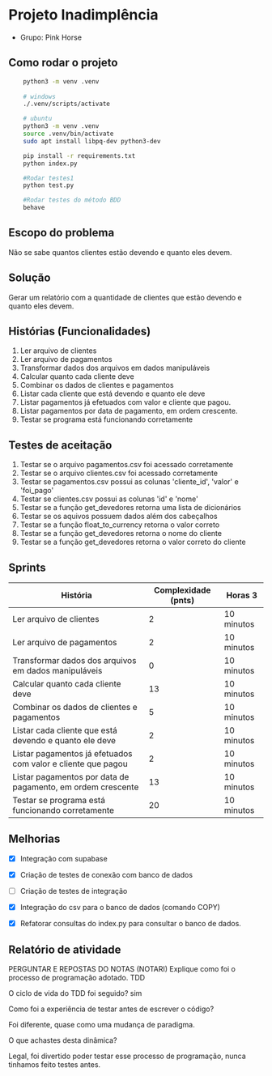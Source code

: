 # Projeto Inadimplência

- Grupo: Pink Horse

## Como rodar o projeto

```bash
    python3 -m venv .venv
    
    # windows
    ./.venv/scripts/activate

    # ubuntu
    python3 -m venv .venv
    source .venv/bin/activate
    sudo apt install libpq-dev python3-dev

    pip install -r requirements.txt
    python index.py

    #Rodar testes1
    python test.py

    #Rodar testes do método BDD
    behave
```

## Escopo do problema

Não se sabe quantos clientes estão devendo e quanto eles devem.

## Solução

Gerar um relatório com a quantidade de clientes que estão devendo e quanto eles devem.

## Histórias (Funcionalidades)

1. Ler arquivo de clientes
2. Ler arquivo de pagamentos
3. Transformar dados dos arquivos em dados manipuláveis
4. Calcular quanto cada cliente deve
5. Combinar os dados de clientes e pagamentos
6. Listar cada cliente que está devendo e quanto ele deve
7. Listar pagamentos já efetuados com valor e cliente que pagou.
8. Listar pagamentos por data de pagamento, em ordem crescente.
9. Testar se programa está funcionando corretamente

## Testes de aceitação

1. Testar se o arquivo pagamentos.csv foi acessado corretamente
2. Testar se o arquivo clientes.csv foi acessado corretamente
3. Testar se pagamentos.csv possui as colunas 'cliente_id', 'valor' e 'foi_pago'
4. Testar se clientes.csv possui as colunas 'id' e 'nome'
5. Testar se a função get_devedores retorna uma lista de dicionários
6. Testar se os aquivos possuem dados além dos cabeçalhos
7. Testar se a função float_to_currency retorna o valor correto
8. Testar se a função get_devedores retorna o nome do cliente
9. Testar se a função get_devedores retorna o valor correto do cliente

## Sprints

| História | Complexidade (pnts)| Horas 3 |
| -------- | -------- | -------- |
| Ler arquivo de clientes   | 2     | 10 minutos     |
| Ler arquivo de pagamentos   | 2     | 10 minutos     |
| Transformar dados dos arquivos em dados manipuláveis    | 0     | 10 minutos     |
| Calcular quanto cada cliente deve    | 13     | 10 minutos     |
| Combinar os dados de clientes e pagamentos    | 5    | 10 minutos     |
| Listar cada cliente que está devendo e quanto ele deve    | 2     | 10 minutos     |
| Listar pagamentos já efetuados com valor e cliente que pagou    | 2     | 10 minutos     |
| Listar pagamentos por data de pagamento, em ordem crescente    | 13     | 10 minutos     |
| Testar se programa está funcionando corretamente    | 20    | 10 minutos     |

## Melhorias

- [X] Integração com supabase

- [X] Criação de testes de conexão com banco de dados
- [ ] Criação de testes de integração

- [X] Integração do csv para o banco de dados (comando COPY)
- [X] Refatorar consultas do index.py para consultar o banco de dados.

## Relatório de atividade

PERGUNTAR E REPOSTAS DO NOTAS (NOTARI)
Explique como foi o processo de programação
adotado.
TDD

O ciclo de vida do TDD foi seguido?
sim

Como foi a experiência de testar antes de escrever
o código?

Foi diferente, quase como uma mudança de paradigma.

O que achastes desta dinâmica?

Legal, foi divertido poder testar esse processo de programação, nunca tinhamos feito testes antes.

